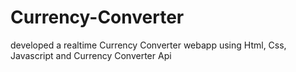 # Currency-Converter

developed a realtime Currency Converter webapp using Html, Css, Javascript and Currency Converter Api

